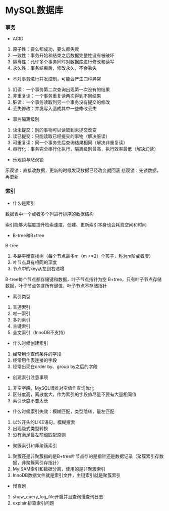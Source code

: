 # MySQL数据库


### 事务

* ACID

1. 原子性：要么都成功，要么都失败
2. 一致性：事务开始和结束之后数据完整性没有被破坏
3. 隔离性：允许多个事务同时对数据库进行修改和读写
4. 永久性：事务结束后，修改永久，不会丢失



* 不对事务进行并发控制，可能会产生四种异常

1. 幻读：一个事务第二次查询出现第一次没有的结果
2. 非重复读：一个事务重复读两次得到不同结果
3. 脏读：一个事务读取到另一个事务没有提交的修改
4. 丢失修改：并发写入造成其中一些修改丢失



* 事务隔离级别

1. 读未提交：别的事物可以读取到未提交改变
2. 读已提交：只能读取已经提交的事物（解决脏读）
3. 可重复读：同一个事务先后查询结果相同（解决非重复读）
4. 串行化：事务完全串行化执行，隔离级别最高，执行效率最低（解决幻读）



* 乐观锁与悲观锁

乐观锁：直接改数据，更新的时候发现数据已经改变就回滚
悲观锁：先锁数据，再更新


### 索引

* 什么是索引

数据表中一个或者多个列进行排序的数据结构

索引能够大幅度提升检索速度，创建、更新索引本身也会耗费空间和时间

* B-tree和B+tree

B-tree

1. 多路平衡查找树（每个节点最多m（m >=2）个孩子，称为m阶或者度）
2. 叶节点具有相同的深度
3. 节点中的key从左到右递增

B-tree每个节点都存储键和数据，叶子节点指针为空
B+tree，只有叶子节点存储数据，叶子节点包含所有键值，叶子节点不存储指针


* 索引类型

1. 普通索引
2. 唯一索引
3. 多列索引
4. 主键索引
5. 全文索引（InnoDB不支持）

* 什么时候创建索引

1. 经常用作查询条件的字段
2. 经常用作表连接的字段
3. 经常出现在order by、group by之后的字段

* 创建索引注意事项

1. 非空字段，MySQL很难对空值作查询优化
2. 区分度高，离散度大，作为索引的字段值尽量不要有大量相同值
3. 索引长度不要太长

* 什么时候索引失效：模糊匹配，类型隐转，最左匹配

1. 以%开头的LIKE语句，模糊搜索
2. 出现隐式类型转换
3. 没有满足最左前缀匹配原则

* 聚簇索引和非聚簇索引

1. 聚簇还是非聚簇指的是B+tree叶节点存的是指针还是数据记录（聚簇索引存数据，非聚簇索引存指针）
2. MyISAM索引和数据分离，使用的是非聚簇索引
3. InnoDB数据文件就是索引文件，主键索引就是聚簇索引

* 慢查询

1. show_query_log_file开启并且查询慢查询日志
2. explain排查索引问题
